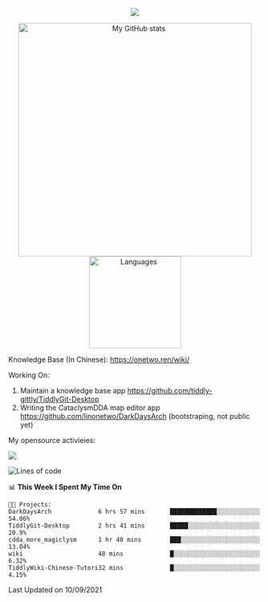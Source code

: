 <a href="https://github.com/linonetwo">
    <p align="center">
        <img src="https://github-profile-trophy.vercel.app/?username=linonetwo&column=7&theme=onedark"/>
    </p>
</a>
<a align="center" href="https://github.com/linonetwo">
  <p align="center">
    <img src="https://github-readme-stats.vercel.app/api?username=linonetwo&show_icons=true&count_private=true" alt="My GitHub stats" width="465"/>
    <img src="https://github-readme-stats.vercel.app/api/top-langs/?username=linonetwo&layout=compact&langs_count=10" alt="Languages" height="183">
  </p>
</a>

Knowledge Base (In Chinese): https://onetwo.ren/wiki/

Working On: 

1. Maintain a knowledge base app https://github.com/tiddly-gittly/TiddlyGit-Desktop
1. Writing the CataclysmDDA map editor app https://github.com/linonetwo/DarkDaysArch (bootstraping, not public yet)

My opensource activieies:

![](https://visitor-badge.glitch.me/badge?page_id=linonetwo.linonetwo)

<!--START_SECTION:waka-->
![Lines of code](https://img.shields.io/badge/From%20Hello%20World%20I%27ve%20Written-2.6%20million%20lines%20of%20code-blue)

📊 **This Week I Spent My Time On** 

```text
🐱‍💻 Projects: 
DarkDaysArch             6 hrs 57 mins       █████████████░░░░░░░░░░░░   54.06% 
TiddlyGit-Desktop        2 hrs 41 mins       █████░░░░░░░░░░░░░░░░░░░░   20.9% 
cdda_more_magiclysm      1 hr 40 mins        ███░░░░░░░░░░░░░░░░░░░░░░   13.04% 
wiki                     48 mins             █░░░░░░░░░░░░░░░░░░░░░░░░   6.32% 
TiddlyWiki-Chinese-Tutori32 mins             █░░░░░░░░░░░░░░░░░░░░░░░░   4.15%

```


 Last Updated on 10/09/2021
<!--END_SECTION:waka-->
